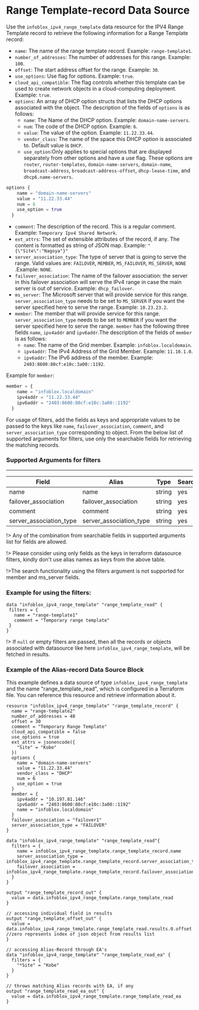 # Range Template-record Data Source

Use the `infoblox_ipv4_range_template` data resource for the IPV4 Range Template record to retrieve the following information for a Range Template record:

* `name`: The name of the range template record. Example: `range-template1`.
* `number_of_addresses`: The number of addresses for this range. Example: `100`.
* `offset`: The start address offset for the range. Example: `30`.
* `use_options`: Use flag for options. Example: `true`.
* `cloud_api_compatible`: The flag controls whether this template can be used to create network objects in a cloud-computing deployment. Example: `true`.
* `options`: An array of DHCP option structs that lists the DHCP options associated with the object. The description of the fields of `options` is as follows:
  * `name`: The Name of the DHCP option. Example: `domain-name-servers`.
  * `num`: The code of the DHCP option. Example: `6`.
  * `value`: The value of the option. Example: `11.22.33.44`.
  * `vendor_class`: The name of the space this DHCP option is associated to. Default value is `DHCP`.
  * `use_option`:Only applies to special options that are displayed separately from other options and have a use flag. These options are `router`,
    `router-templates`, `domain-name-servers`, `domain-name`, `broadcast-address`, `broadcast-address-offset`, `dhcp-lease-time`, and `dhcp6.name-servers`.
```terraform
options { 
    name = "domain-name-servers"
    value = "11.22.33.44"
    num = 6
    use_option = true
  }
```
* `comment`: The description of the record. This is a regular comment. Example: `Temporary Ipv4 Shared Network`.
* `ext_attrs`: The set of extensible attributes of the record, if any. The content is formatted as string of JSON map. Example: `"{\"Site\":"Nagoya"}"`
* `server_association_type`: The type of server that is going to serve the range. Valid values are: `FAILOVER`, `MEMBER`, `MS_FAILOVER`, `MS_SERVER`, `NONE` .Example: `NONE`.
* `failover_association`: The name of the failover association: the server in this failover association will serve the IPv4 range in case the main server is out of service. Example: `dhcp_failover`.
* `ms_server`: The Microsoft server that will provide service for this range. `server_association_type` needs to be set to `MS_SERVER` if you want the server specified here to serve the range. Example: `10.23.23.2`.
* `member`: The member that will provide service for this range. `server_association_type` needs to be set to `MEMBER` if you want the server specified here to serve the range. `member` has the following three fields `name`, `ipv4addr` and `ipv6addr`.The description of the fields of `member` is as follows:
  * `name`: The name of the Grid member. Example: `infoblox.localdomain`.
  * `ipv4addr`: The IPv4 Address of the Grid Member. Example: `11.10.1.0`.
  * `ipv6addr`: The IPv6 address of the member. Example: `2403:8600:80cf:e10c:3a00::1192`.

Example for `member`:
```terraform
member = { 
    name = "infoblox.localdomain"
    ipv4addr = "11.22.33.44"
    ipv6addr = "2403:8600:80cf:e10c:3a00::1192"
  }
```

For usage of filters, add the fields as keys and appropriate values to be passed to the keys like `name`, `failover_association`, `comment`, and `server_association_type`  corresponding to object.
From the below list of supported arguments for filters,  use only the searchable fields for retrieving the matching records.

### Supported Arguments for filters

-----
| Field                   | Alias                   | Type   | Searchable |
|-------------------------|-------------------------|--------|------------|
| name                    | name                    | string | yes        |
| failover_association    | failover_association    | string | yes        |
| comment                 | comment                 | string | yes        |
| server_association_type | server_association_type | string | yes        |

!> Any of the combination from searchable fields in supported arguments list for fields are allowed.

!> Please consider using only fields as the keys in terraform datasource filters, kindly don't use alias names as keys from the above table.

!>The search functionality using the filters argument is not supported for member and ms_server fields.

### Example for using the filters:
 ```hcl
data "infoblox_ipv4_range_template" "range_template_read" {
  filters = {
    name = "range-template1"
    comment = "Temporary range template"
  }
}
 ```

!> If `null` or empty filters are passed, then all the records or objects associated with datasource like here `infoblox_ipv4_range_template`, will be fetched in results.

### Example of the Alias-record Data Source Block

This example defines a data source of type `infoblox_ipv4_range_template` and the name "range_template_read", which is configured in a Terraform file.
You can reference this resource and retrieve information about it.

```hcl
resource "infoblox_ipv4_range_template" "range_template_record" {
  name = "range-template2"
  number_of_addresses = 40
  offset = 30
  comment = "Temporary Range Template"
  cloud_api_compatible = false
  use_options = true
  ext_attrs = jsonencode({
    "Site" = "Kobe"
  })
  options {
    name = "domain-name-servers"
    value = "11.22.33.44"
    vendor_class = "DHCP"
    num = 6
    use_option = true
  }
  member = {
    ipv4addr = "10.197.81.146"
    ipv6addr = "2403:8600:80cf:e10c:3a00::1192"
    name = "infoblox.localdomain"
  }
  failover_association = "failover1"
  server_association_type = "FAILOVER"
}

data "infoblox_ipv4_range_template" "range_template_read"{
  filters = {
    name = infoblox_ipv4_range_template.range_template_record.name
    server_association_type = infoblox_ipv4_range_template.range_template_record.server_association_type
    failover_association = infoblox_ipv4_range_template.range_template_record.failover_association
  }
}

output "range_template_record_out" {
  value = data.infoblox_ipv4_range_template.range_template_read
}

// accessing individual field in results
output "range_template_offset_out" {
  value = data.infoblox_ipv4_range_template.range_template_read.results.0.offset //zero represents index of json object from results list
}

// accessing Alias-Record through EA's
data "infoblox_ipv4_range_template" "range_template_read_ea" {
  filters = {
    "*Site" = "Kobe"
  }
}

// throws matching Alias records with EA, if any
output "range_template_read_ea_out" {
  value = data.infoblox_ipv4_range_template.range_template_read_ea
}
```
